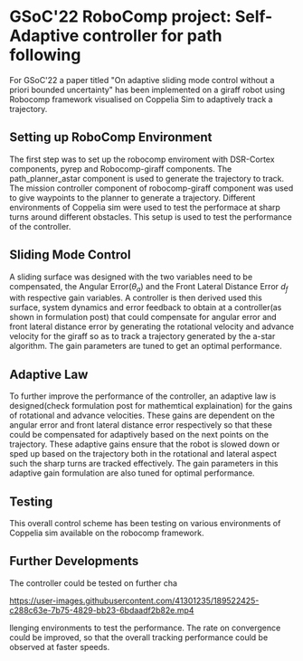 # GSoC'22 RoboComp project: Self-Adaptive controller for path following

For GSoC'22 a paper titled "On adaptive sliding mode control without a priori bounded uncertainty" has been implemented on a giraff robot using Robocomp framework visualised on Coppelia Sim to adaptively track a trajectory.

## Setting up RoboComp Environment

The first step was to set up the robocomp enviroment with DSR-Cortex components, pyrep and Robocomp-giraff components. The path_planner_astar component is used to generate the trajectory to track. The mission controller component of robocomp-giraff component was used to give waypoints to the planner to generate a trajectory. Different environments of Coppelia sim were used to test the performace at sharp turns around different obstacles. This setup is used to test the performance of the controller.
 
## Sliding Mode Control

A sliding surface was designed with the two variables need to be compensated, the Angular Error($\theta_a$) and the Front Lateral Distance Error $d_f$ with respective gain variables. A controller is then derived used this surface, system dynamics and error feedback to obtain at a controller(as shown in formulation post) that could compensate for angular error and front lateral distance error by generating the rotational velocity and advance velocity for the giraff so as to track a trajectory generated by the a-star algorithm. The gain parameters are tuned to get an optimal performance.

## Adaptive Law

To further improve the performance of the controller, an adaptive law is designed(check formulation post for mathemtical explaination) for the gains of rotational and advance velocities. These gains are dependent on the angular error and front lateral distance error respectively so that these could be compensated for adaptively based on the next points on the trajectory. These adaptive gains ensure that the robot is slowed down or sped up based on the trajectory both in the rotational and lateral aspect such the sharp turns are tracked effectively. The gain parameters in this adaptive gain formulation are also tuned for optimal performance.

## Testing

This overall control scheme has been testing on various environments of Coppelia sim available on the robocomp framework.

## Further Developments

The controller could be tested on further cha

https://user-images.githubusercontent.com/41301235/189522425-c288c63e-7b75-4829-bb23-6bdaadf2b82e.mp4

llenging environments to test the performance. The rate on convergence could be improved, so that the overall tracking performance could be observed at faster speeds. 

